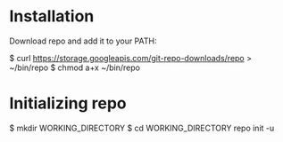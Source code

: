 Installation
=========================

Download repo and add it to your PATH:

$ curl https://storage.googleapis.com/git-repo-downloads/repo > ~/bin/repo
$ chmod a+x ~/bin/repo

Initializing repo
=========================

$ mkdir WORKING_DIRECTORY
$ cd WORKING_DIRECTORY
repo init -u 